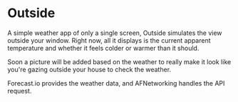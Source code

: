 # Outside

A simple weather app of only a single screen, Outside simulates the view outside your window.  Right now, all it displays is the current apparent temperature and whether it feels colder or warmer than it should.

Soon a picture will be added based on the weather to really make it look like you're gazing outside your house to check the weather.

Forecast.io provides the weather data, and AFNetworking handles the API request.
